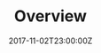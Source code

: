 ---
seo:
  meta_title: Photographer Jesse Riesers Bio and Information
  meta_description: >-
    Awards, Exhibitions, and Biography of West Coast Photographic Artist Jesse
    Rieser
title: Overview
cover_image: https://d1sf55qlb7p6hz.cloudfront.net/bio_final-5.jpg
collection_logo:
collection_cover: https://d1sf55qlb7p6hz.cloudfront.net/bio_final-7.jpg
collection_description: >-
  Lorem ipsum dolor sit amet, consectetur adipiscing elit. Nulla hendrerit quam
  dapibus sem porttitor convallis. Integer convallis arcu non lectus facilisis
  dapibus. Aenean commodo magna at laoreet tempor. Phasellus lorem lorem,
  fringilla vitae interdum vel, euismod vitae quam.
theme_color: '#bde6c5'
navigation_theme: white
collection_cover_mobile: https://d1sf55qlb7p6hz.cloudfront.net/bio_final-5.jpg
overview_collection:
  - content/collections/general-overview.md
  - content/collections/portrait.md
  - content/collections/landscape-overview.md
  - content/collections/reportage.md
  - content/collections/sport-athletes.md
  - content/collections/travel-tourism.md
  - content/collections/industry-overview.md
date: 2017-11-02T23:00:00Z
---